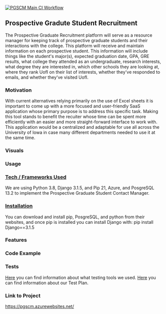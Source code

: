 [![PGSCM Main CI Workflow](https://github.com/UIOWAjohnsonhj/003_SEP2021/actions/workflows/python-app.yml/badge.svg)](https://github.com/UIOWAjohnsonhj/003_SEP2021/actions/workflows/python-app.yml)


## Prospective Gradute Student Recruitment

The Prospective Graduate Recruitment platform will serve as a resource manager for keeping track of prospective graduate students and their interactions with the college. This platform will receive and maintain information on each prospective student. This information will include things like the student's major(s), expected graduation date, GPA, GRE results, what college they attended as an undergraduate, research interests, what degree they are interested in, which other schools they are looking at, where they rank UofI on their list of interests, whether they've responded to emails, and whether they've visited UofI. 

### Motivation

With current alternatives relying primarily on the use of Excel sheets it is important to come up with a more focused and user-friendly SaaS application whose primary purpose is to address this specific task. Making this tool stands to benefit the recuiter whose time can be spent more efficiently with an easier and more straight-forward interface to work with. This application would be a centralized and adaptable for use all across the University of Iowa in case many different departments needed to use it at the same time.

### Visuals

### Usage

### [Tech / Frameworks Used](https://github.com/UIOWAjohnsonhj/003_SEP2021/wiki/05_ToolsUsed)
We are using Python 3.8, Django 3.1.5, and Pip 21, Azure, and PosgreSQL 13.2 to implement the Prospective Graduate Student Contact Manager. 

### [Installation](https://github.com/UIOWAjohnsonhj/003_SEP2021/wiki/02_UserManual)
You can download and install pip, PosgreSQL, and python from their websites, and once pip is installed you can install Django with: pip install Django==3.1.5

### Features

### Code Example

### Tests
[Here](https://github.com/UIOWAjohnsonhj/003_SEP2021/wiki/05_ToolsUsed) you can find information about what testing tools we used.
[Here](https://github.com/UIOWAjohnsonhj/003_SEP2021/wiki/02_UserManual) you can find information about our Test Plan.

### Link to Project
https://pgscm.azurewebsites.net/
